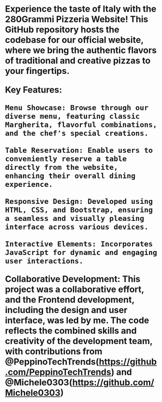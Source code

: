 <h1 280Grammi </h1>

Experience the taste of Italy with the 280Grammi Pizzeria Website! This GitHub repository hosts the codebase for our official website, where we bring the authentic flavors of traditional and creative pizzas to your fingertips.

Key Features:

    Menu Showcase: Browse through our diverse menu, featuring classic Margherita, flavorful combinations, and the chef's special creations.
    
    Table Reservation: Enable users to conveniently reserve a table directly from the website, enhancing their overall dining experience.
    
    Responsive Design: Developed using HTML, CSS, and Bootstrap, ensuring a seamless and visually pleasing interface across various devices.
    
    Interactive Elements: Incorporates JavaScript for dynamic and engaging user interactions.

Collaborative Development:
This project was a collaborative effort, and the Frontend development, including the design and user interface, was led by me. The code reflects the combined skills and creativity of the development team, with contributions from @PeppinoTechTrends(https://github.com/PeppinoTechTrends) and @Michele0303(https://github.com/Michele0303)

